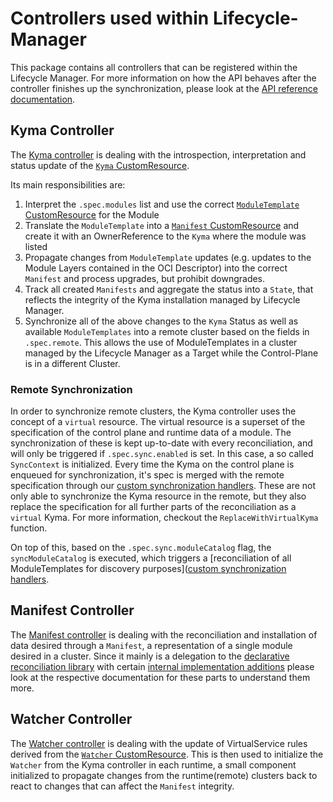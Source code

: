 # Controllers used within Lifecycle-Manager

This package contains all controllers that can be registered within the Lifecycle Manager.
For more information on how the API behaves after the controller finishes up the synchronization, please look at the [API reference documentation](../api/README.md).

## Kyma Controller

The [Kyma controller](kyma_controller.go) is dealing with the introspection, interpretation and status update of the [`Kyma` CustomResource](../api/v1beta1/kyma_types.go).

Its main responsibilities are:

1. Interpret the `.spec.modules` list and use the correct [`ModuleTemplate` CustomResource](../api/v1beta1/moduletemplate_types.go) for the Module
2. Translate the `ModuleTemplate` into a [`Manifest` CustomResource](../api/v1beta1/manifest_types.go) and create it with an OwnerReference to the `Kyma` where the module was listed
3. Propagate changes from `ModuleTemplate` updates (e.g. updates to the Module Layers contained in the OCI Descriptor) into the correct `Manifest` and process upgrades, but prohibit downgrades.
4. Track all created `Manifests` and aggregate the status into a `State`, that reflects the integrity of the Kyma installation managed by Lifecycle Manager.
5. Synchronize all of the above changes to the `Kyma` Status as well as available `ModuleTemplates` into a remote cluster based on the fields in `.spec.remote`. 
   This allows the use of ModuleTemplates in a cluster managed by the Lifecycle Manager as a Target while the Control-Plane is in a different Cluster.

### Remote Synchronization

In order to synchronize remote clusters, the Kyma controller uses the concept of a `virtual` resource. The virtual resource is a superset of the specification of the control plane and runtime data of a module. The synchronization of these is kept up-to-date with every reconciliation, and will only be triggered if `.spec.sync.enabled` is set. In this case, a so called `SyncContext` is initialized. Every time the Kyma on the control plane is enqueued for synchronization, it's spec is merged with the remote specification through our [custom synchronization handlers](../pkg/remote/kyma_synchronization_context.go). These are not only able to synchronize the Kyma resource in the remote, but they also replace the specification for all further parts of the reconciliation as a `virtual` Kyma. For more information, checkout the `ReplaceWithVirtualKyma` function.

On top of this, based on the  `.spec.sync.moduleCatalog` flag, the `syncModuleCatalog` is executed, which triggers a [reconciliation of all ModuleTemplates for discovery purposes]([custom synchronization handlers](../pkg/remote/remote_catalog.go).

## Manifest Controller

The [Manifest controller](manifest_controller.go) is dealing with the reconciliation and installation of data desired through a `Manifest`, a representation of a single module desired in a cluster.
Since it mainly is a delegation to the [declarative reconciliation library](../pkg/declarative/README.md) with certain [internal implementation additions](../internal/manifest/README.md) please look at the respective documentation for these parts to understand them more.

## Watcher Controller

The [Watcher controller](watcher_controller.go) is dealing with the update of VirtualService rules derived from the [`Watcher` CustomResource](../api/v1beta1/watcher_types.go). This is then used to initialize the `Watcher` from the Kyma controller in each runtime, a small component initialized to propagate changes from the runtime(remote) clusters back to react to changes that can affect the `Manifest` integrity.

